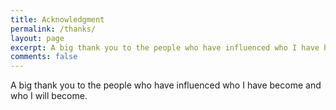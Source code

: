```yaml
---
title: Acknowledgment
permalink: /thanks/
layout: page
excerpt: A big thank you to the people who have influenced who I have become.
comments: false
---
```


A big thank you to the people who have influenced who I have become and who I will become. 